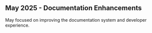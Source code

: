 ## May 2025 - Documentation Enhancements

May focused on improving the documentation system and developer experience.

